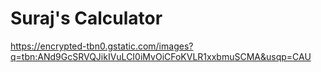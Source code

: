 # Suraj's Calculator


https://encrypted-tbn0.gstatic.com/images?q=tbn:ANd9GcSRVQJikIVuLCI0iMvOiCFoKVLR1xxbmuSCMA&usqp=CAU
